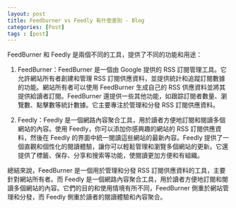 ```yaml
---
layout: post
title: Feedburner vs Feedly 有什麼差別 - Blog
categories: [Post]
tags : [post]
---
```


FeedBurner 和 Feedly 是兩個不同的工具，提供了不同的功能和用途：

1. FeedBurner：FeedBurner 是一個由 Google 提供的 RSS 訂閱管理工具。它允許網站所有者創建和管理 RSS 訂閱供應資料，並提供統計和追蹤訂閱數據的功能。網站所有者可以使用 FeedBurner 生成自己的 RSS 供應資料並將其提供給讀者訂閱。FeedBurner 還提供一些其他功能，如跟踪訂閱者數量、瀏覽數、點擊數等統計數據。它主要專注於管理和分發 RSS 訂閱供應資料。

2. Feedly：Feedly 是一個網路內容聚合工具，用於讀者方便地訂閱和閱讀多個網站的內容。使用 Feedly，你可以添加你感興趣的網站的 RSS 訂閱供應資料，然後在 Feedly 的界面中統一閱讀這些網站的最新內容。Feedly 提供了一個直觀和個性化的閱讀體驗，讓你可以輕鬆管理和瀏覽多個網站的更新。它還提供了標籤、保存、分享和搜索等功能，使閱讀更加方便和有組織。

總結來說，FeedBurner 是一個用於管理和分發 RSS 訂閱供應資料的工具，主要針對網站所有者。而 Feedly 是一個網路內容聚合工具，用於讀者方便地訂閱和閱讀多個網站的內容。它們的目的和使用情境有所不同，FeedBurner 側重於網站管理和分發，而 Feedly 側重於讀者的閱讀體驗和內容聚合。